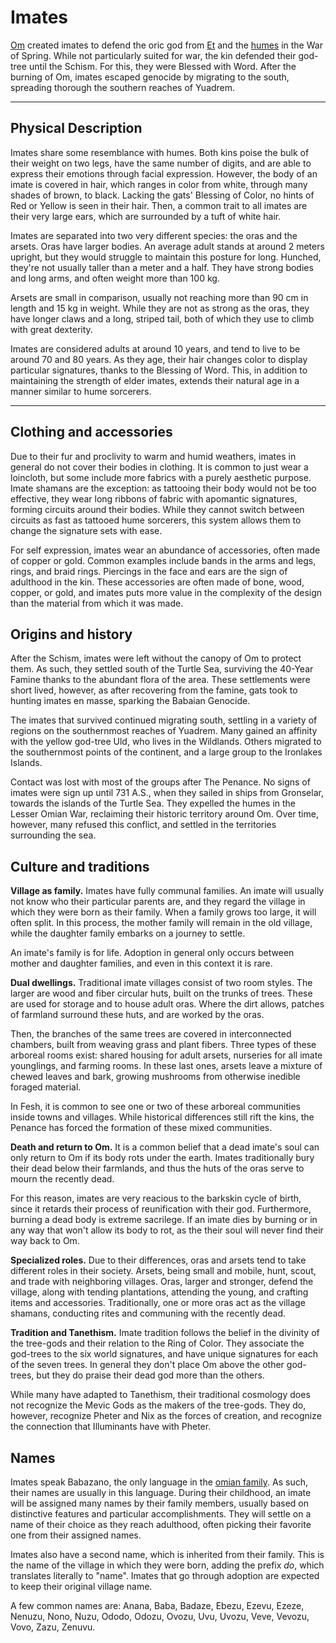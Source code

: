 # Imates
[Om](../religions/tanethism_pantheon.md#om) created imates to defend the oric god from [Et](../religions/tanethism_pantheon.md#et) and the [humes](hume.md) in the War of Spring<!-- TODO. Link. -->. While not particularly suited for war, the kin defended their god-tree until the Schism<!-- TODO. Link. -->. For this, they were Blessed with Word. After the burning of Om, imates escaped genocide by migrating to the south, spreading thorough the southern reaches of Yuadrem.

---
## Physical Description
Imates share some resemblance with humes. Both kins poise the bulk of their weight on two legs, have the same number of digits, and are able to express their emotions through facial expression. However, the body of an imate is covered in hair, which ranges in color from white, through many shades of brown, to black. Lacking the gats' Blessing of Color, no hints of Red or Yellow is seen in their hair. Then, a common trait to all imates are their very large ears, which are surrounded by a tuft of white hair.

Imates are separated into two very different species: the oras and the arsets. Oras have larger bodies. An average adult stands at around 2 meters upright, but they would struggle to maintain this posture for long. Hunched, they're not usually taller than a meter and a half. They have strong bodies and long arms, and often weight more than 100 kg.

Arsets are small in comparison, usually not reaching more than 90 cm in length and 15 kg in weight. While they are not as strong as the oras, they have longer claws and a long, striped tail, both of which they use to climb with great dexterity.

Imates are considered adults at around 10 years, and tend to live to be around 70 and 80 years. As they age, their hair changes color to display particular signatures, thanks to the Blessing of Word. This, in addition to maintaining the strength of elder imates, extends their natural age in a manner similar to hume sorcerers.

---
## Clothing and accessories
Due to their fur and proclivity to warm and humid weathers, imates in general do not cover their bodies in clothing. It is common to just wear a loincloth, but some include more fabrics with a purely aesthetic purpose. Imate shamans are the exception: as tattooing their body would not be too effective, they wear long ribbons of fabric with apomantic signatures, forming circuits<!-- TODO. I need a better word than "circuit". --> around their bodies. While they cannot switch between circuits as fast as tattooed hume sorcerers, this system allows them to change the signature sets with ease.

For self expression, imates wear an abundance of accessories, often made of copper or gold. Common examples include bands in the arms and legs, rings, and braid rings. Piercings in the face and ears are the sign of adulthood in the kin. These accessories are often made of bone, wood, copper, or gold, and imates puts more value in the complexity of the design than the material from which it was made.

## Origins and history
After the Schism, imates were left without the canopy of Om to protect them. As such, they settled south of the Turtle Sea, surviving the 40-Year Famine thanks to the abundant flora of the area. These settlements were short lived, however, as after recovering from the famine, gats took to hunting imates en masse, sparking the Babaian Genocide.

The imates that survived continued migrating south, settling in a variety of regions on the southernmost reaches of Yuadrem. Many gained an affinity with the yellow god-tree Uld, who lives in the Wildlands. Others migrated to the southernmost points of the continent, and a large group to the Ironlakes Islands.

Contact was lost with most of the groups after The Penance. No signs of imates were sign up until 731 A.S., when they sailed in ships from Gronselar<!-- TODO. Link. -->, towards the islands of the Turtle Sea. They expelled the humes in the Lesser Omian War<!-- TODO. Link. -->, reclaiming their historic territory around Om. Over time, however, many refused this conflict, and settled in the territories surrounding the sea.

## Culture and traditions
**Village as family.**
Imates have fully communal families. An imate will usually not know who their particular parents are, and they regard the village in which they were born as their family. When a family grows too large, it will often split. In this process, the mother family will remain in the old village, while the daughter family embarks on a journey to settle.

An imate's family is for life. Adoption in general only occurs between mother and daughter families, and even in this context it is rare.

**Dual dwellings.**
Traditional imate villages consist of two room styles. The larger are wood and fiber circular huts, built on the trunks of trees. These are used for storage and to house adult oras<!--, who are too large to easily climb the canopies -- TODO. Are they tho? -->. Where the dirt allows, patches of farmland surround these huts, and are worked by the oras.

Then, the branches of the same trees are covered in interconnected chambers, built from weaving grass and plant fibers. Three types of these arboreal rooms exist: shared housing for adult arsets, nurseries for all imate younglings, and farming rooms. In these last ones, arsets leave a mixture of chewed leaves and bark, growing mushrooms from otherwise inedible foraged material.

In Fesh, it is common to see one or two of these arboreal communities inside towns and villages. While historical differences still rift the kins, the Penance has forced the formation of these mixed communities.

**Death and return to Om.**
It is a common belief that a dead imate's soul can only return to Om if its body rots under the earth. Imates traditionally bury their dead below their farmlands, and thus the huts of the oras serve to mourn the recently dead.

For this reason, imates are very reacious to the barkskin<!-- TODO. Link + namechange. --> cycle of birth, since it retards their process of reunification with their god. Furthermore, burning a dead body is extreme sacrilege. If an imate dies by burning or in any way that won't allow its body to rot, as the their soul will never find their way back to Om.

**Specialized roles.**
Due to their differences, oras and arsets tend to take different roles in their society. Arsets, being small and mobile, hunt, scout, and trade with neighboring villages. Oras, larger and stronger, defend the village, along with tending plantations, attending the young, and crafting items and accessories. Traditionally, one or more oras act as the village shamans, conducting rites and communing with the recently dead.
<!-- NOTE. The building of a village is a collective task. -->

**Tradition and Tanethism.**
Imate tradition follows the belief in the divinity of the tree-gods and their relation to the Ring of Color<!-- TODO. Link. -->. They associate the god-trees to the six world signatures<!-- TODO. I should explain this in the cosmology page... -->, and have unique signatures for each of the seven trees<!-- NOTE. Draw these signatures whenever I work on the imate apomantic system. -->. In general they don't place Om above the other god-trees, but they do praise their dead god more than the others.

While many have adapted to Tanethism, their traditional cosmology does not recognize the Mevic Gods<!-- TODO. Link. --> as the makers of the tree-gods. They do, however, recognize Pheter<!-- TODO. Link. --> and Nix<!-- TODO. Link. --> as the forces of creation, and recognize the connection that Illuminants<!-- TODO. Link. --> have with Pheter.

## Names
<!-- TODO. Rework babazano a bit. Keep the silliness and the consonants, but try to adapt some avshenesian/frisian words to it. Also, very old words have repeated syllables, but it's not so common anymore. -->
Imates speak Babazano, the only language in the [omian family](../index.md#omian-family). As such, their names are usually in this language. During their childhood, an imate will be assigned many names by their family members, usually based on distinctive features and particular accomplishments. They will settle on a name of their choice as they reach adulthood, often picking their favorite one from their assigned names.

Imates also have a second name, which is inherited from their family. This is the name of the village in which they were born, adding the prefix *do*, which translates literally to "name". Imates that go through adoption are expected to keep their original village name.

A few common names are:
Anana, Baba, Badaze, Ebezu, Ezevu, Ezeze, Nenuzu, Nono, Nuzu, Ododo, Odozu, Ovozu, Uvu, Uvozu, Veve, Vevozu, Vovo, Zazu, Zenuvu.
